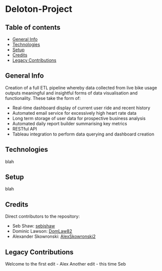 # Deloton-Project

## Table of contents
* [General Info](#general-info)
* [Technologies](#technologies)
* [Setup](#setup)
* [Credits](#credits)
* [Legacy Contributions](#legacy-contributions)

## General Info
Creation of a full ETL pipeline whereby data collected from live bike usage outputs meaningful and insightful forms of data visualisation and functionality.
These take the form of:
- Real-time dashboard display of current user ride and recent history
- Automated email service for excessively high heart rate data
- Long term storage of user data for prospective business analysis
- Automated daily report builder summarising key metrics
- RESTful API
- Tableau integration to perform data querying and dashboard creation

## Technologies
blah

## Setup
blah

## Credits
Direct contributors to the repository:
* Seb Shaw: [sebjshaw](https://github.com/sebjshaw)
* Dominic Lawson: [DomLaw82](https://github.com/DomLaw82)
* Alexander Skowronski: [AlexSkowronski2](https://github.com/AlexSkowronski2)

## Legacy Contributions
Welcome to the first edit - Alex
Another edit - this time Seb
